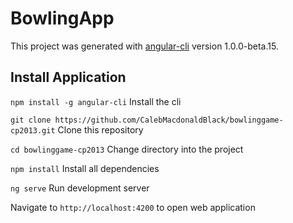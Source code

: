 # BowlingApp

This project was generated with [angular-cli](https://github.com/angular/angular-cli) version 1.0.0-beta.15.


## Install Application

`npm install -g angular-cli` Install the cli

`git clone https://github.com/CalebMacdonaldBlack/bowlinggame-cp2013.git` Clone this repository

`cd bowlinggame-cp2013` Change directory into the project

`npm install` Install all dependencies

`ng serve` Run development server

Navigate to `http://localhost:4200` to open web application
